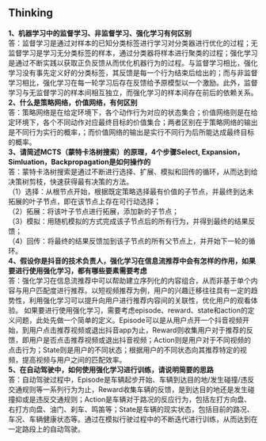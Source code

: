 ## Thinking  
**1、机器学习中的监督学习、非监督学习、强化学习有何区别**  
答：监督学习是通过对样本的已知分类标签进行学习对分类器进行优化的过程；无监督学习是学习无分类标签的样本，通过分类器将样本进行聚类的过程；强化学习是通过不断实践以获取正负反馈从而优化机器行为的过程。与监督学习相比，强化学习没有事先定义好的分类标签，其反馈是每一个行为结束后给出的；而与非监督学习相比，强化学习在每一轮学习后存在反馈给予原模型以一个激励。此外，监督学习与无监督学习的样本间相互独立，而强化学习的样本间存在前后的依赖关系。  
**2、什么是策略网络，价值网络，有何区别**  
答：策略网络是在给定环境下，各个动作行为对应的状态集合；价值网络则是在给定环境下，各个不同动作对应最终目标的价值集合；两者区别在于策略网络的输出是不同行为实行的概率，；而价值网络的输出是实行不同行为后所能达成最终目标的概率。  
**3、请简述MCTS（蒙特卡洛树搜索）的原理，4个步骤Select, Expansion，Simluation，Backpropagation是如何操作的**  
答：蒙特卡洛树搜索是通过不断进行选择、扩展、模拟和回传的循环，从而达到给决策树剪枝，快速获得最有决策的方法。  
（1）选择：从根节点开始，根据既定策略选择最有价值的子节点，并最终到达未拓展的叶子节点，即在该节点上存在可行动选择；  
（2）拓展：将该叶子节点进行拓展，添加新的子节点；  
（3）模拟：用随机模拟的方式完成该子节点后的所有行为，并得到最终的结果反馈；  
（4）回传：将最终的结果反馈加到该子节点的所有父节点上，并开始下一轮的循环。  
**4、假设你是抖音的技术负责人，强化学习在信息流推荐中会有怎样的作用，如果要进行使用强化学习，都有哪些要素需要考虑**  
答：强化学习在信息流推荐中可以帮助建立序列化的内容组合，从而非基于单个内容与用户匹配度进行推荐。以短视频推荐为例，用户的兴趣迁移往往具有一定的趋势性，利用强化学习可以提升向用户进行推荐内容间的关联性，优化用户的观看体验。 
如果要进行使用强化学习，需要考虑episode、reward、state和action的定义问题，此处先做一个简单的定义。Episode可以是从用户点开一个抖音视频开始，到用户点击推荐视频或退出抖音app为止，Reward则收集用户对于推荐的反馈，即用户是否点击推荐视频或退出抖音视频；Action则是用户对于不同视频的点击行为；State则是用户的不同状态；根据用户的不同状态向其推荐特定的视频，提高视频与用户之间的匹配效率。  
**5、在自动驾驶中，如何使用强化学习进行训练，请说明简要的思路**  
答：自动驾驶过程中，Episode是车辆起步开始、车辆到达目的地/发生碰撞/违反交通规则等一系列行为为止，Reward收集车辆的反馈，是到达目的地还是发生碰撞抑或是违反交通规则；Action是车辆对于路况的反应行为，包括左打方向盘、右打方向盘、油门、刹车、鸣笛等；State是车辆的现实状态，包括目前的路况、车况、车辆健康状态等。通过在模拟行驶过程中的不断迭代进行训练，从而达到在一定路段上的自动驾驶。  

